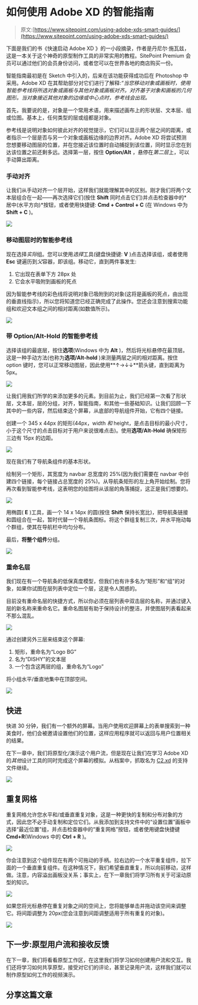 # 如何使用 Adobe XD 的智能指南

> 原文:[https://www.sitepoint.com/using-adobe-xds-smart-guides/](https://www.sitepoint.com/using-adobe-xds-smart-guides/)

下面是我们的书《快速启动 Adobe XD 》的一小段摘录，作者是丹尼尔·施瓦兹，这是一本关于这个神奇的原型制作工具的非常实用的教程。SitePoint Premium 会员可以通过他们的会员身份访问，或者您可以在世界各地的商店购买一份。

智能指南最初是在 Sketch 中引入的，后来在该功能获得成功后在 Photoshop 中采用。Adobe XD 在其帮助部分对它们进行了解释:*“当您移动对象或画板时，使用智能参考线将所选对象或画板与其他对象或画板对齐。对齐基于对象和画板的几何图形。当对象接近其他对象的边缘或中心点时，参考线会出现。*

首先，我要说的是，对象是一个常用术语，用来描述画布上的形状层、文本层、组或位图。基本上，任何类型的层或组都是对象。

参考线是说明对象如何彼此对齐的视觉提示，它们可以显示两个层之间的距离，或者指示一个层是否与另一个对象或画板边缘的边界对齐。Adobe XD 将尝试预测您想要移动图层的位置，并在您接近该位置时自动捕捉到该位置，同时显示您在到达该位置之前还剩多远。选择第一层，按住 **Option/Alt** ，悬停在*第二层*上，可以手动算出距离。

### 手动对齐

让我们从手动对齐一个层开始，这样我们就能理解其中的区别。刚才我们将两个文本层组合在一起——再次选择它们(按住 **Shift** 同时点击它们)并点击检查器中的*居中(水平方向)*按钮，或者使用快捷键: **Cmd + Control + C** (在 Windows 中为 **Shift + C** )。

![](../Images/6fa78a42de92390aaf456b7812451a06.png)

### 移动图层时的智能参考线

现在选择*实际*组。您可以使用*选择*工具(键盘快捷键: **V** )点击选择该组，或者使用 **Esc** 键遍历到*父*容器，即该组。移动它，直到两件事发生:

1.  它出现在表单下方 28px 处
2.  它会水平吸附到画板的死点

因为智能参考线的彩色线将说明对象已吸附到的对象(这将是画板的死点，由出现的垂直线指示)，所以您将知道您已经正确完成了此操作。您还会注意到搜索功能组和欢迎文本组之间的相对距离(如数值所示)。

![](../Images/56b7339a6844a0d29a10dbecccbb4f43.png)

### 带 Option/Alt-Hold 的智能参考线

选择该组的最底层，按住**选项**(Windows 中为 **Alt** )，然后将光标悬停在最顶层。这是一种手动方法(也称为**选项/Alt-hold** )来测量两层之间的相对距离。按住 option 键时，您可以正常移动图层，因此使用**↑→↓↓**箭头键，直到距离为 5px。

![](../Images/4ea6defaab56ba139ae95797e04638e1.png)

让我们用我们所学的来添加更多的元素。到目前为止，我们已经第一次看了形状层，文本层，层的分组，对齐，智能指南，和其他一些基础知识。让我们回顾一下其中的一些内容，然后结束这个屏幕，从底部的导航组件开始，它有四个链接。

创建一个 345 x 44px 的矩形(44px，width *和* height，是点击目标的最小尺寸，小于这个尺寸的点击目标对于用户来说很难点击)。使用**选项/Alt-Hold** 确保矩形三边有 15px 的边距。

![](../Images/b040e8e86f32096ffafa9d58b2e92570.png)

现在我们有了导航条组件的基本形状。

绘制另一个矩形，其宽度为 navbar 总宽度的 25%(因为我们需要在 navbar 中创建四个链接，每个链接占总宽度的 25%)。从导航条矩形的左上角开始绘制。您将再次看到智能参考线，这表明您的绘图将从该层的角落捕捉，这正是我们想要的。

![](../Images/25666e6e5353e71274e70ce6ebd30925.png)

用椭圆( **E** )工具，画一个 14 x 14px 的圆(按住 **Shift** 保持长宽比)，把导航条链接和圆组合在一起，暂时代替一个导航条图标。将这个群组复制三次，并水平拖动每个群组，使其在导航栏中均匀分布。

最后，**将整个组件**分组。

![](../Images/49b7900c339e3fb2eb33842a9f222c2a.png)

### 重命名层

我们现在有一个导航条的低保真度模型，但我们也有许多名为“矩形”和“组”的对象，如果你试图在层列表中定位一个层，这是令人困惑的。

目前没有重命名层的快捷方式，所以你必须在层列表中双击层的名称，并通过键入层的新名称来重命名它。重命名图层有助于保持设计的整洁，并使图层列表看起来不那么混乱。

![](../Images/65433c7c7b9c4b2041a92087e3f31b1d.png)

通过创建另外三层来结束这个屏幕:

1.  矩形，重命名为“Logo BG”
2.  名为“DISHY”的文本层
3.  一个包含这两层的组，重命名为“Logo”

将小组水平/垂直地集中在顶部空间。

![](../Images/8178c8af288763e6fa21dd1fe6fb283c.png)

## 快进

快进 30 分钟，我们有一个额外的屏幕。当用户使用欢迎屏幕上的表单搜索到一种美食时，他们会被邀请设置他们的位置，这样应用程序就可以返回与用户位置相关的结果。

在下一章中，我们将原型化/演示这个用户流，但是现在让我们在学习 Adobe XD 的*其他*设计工具的同时完成这个屏幕的模拟。从档案中，抓取名为 [C2.xd](https://github.com/spbooks/jsadobexd1/blob/master/C2.xd) 的支持文件继续。

![](../Images/9ed56a38b1bcc9bf9d5c42cf2fb7c0c7.png)

## 重复网格

重复网格允许您水平和/或垂直重复对象，这是一种更快的复制和分布对象的方式，因此您不必手动复制和定位它们。从我添加到支持文件中的“设置位置”画板中选择“最近位置”组，并点击检查器中的“重复网格”按钮，或者使用键盘快捷键**Cmd+R**(Windows 中的 **Ctrl + R** )。

![](../Images/58fdd9d3718902afe9daae11d58bc442.png)

你会注意到这个组件现在有两个可拖动的手柄。拉右边的一个水平重复组件，拉下面的一个垂直重复组件。在这种情况下，我们希望垂直重复，所以向前移动，这样做。注意，内容溢出画板没关系；事实上，在下一章我们将学习所有关于可滚动原型的知识。

![](../Images/6beb478005912aa36bc12acd4688701a.png)

如果您将光标悬停在重复对象之间的空间上，您将能够单击并拖动该空间来调整它。将间距调整为 20px(您会注意到间距调整适用于所有重复的对象)。

![](../Images/08049a0a8522de56b5bd0ce7cec81215.png)

## 下一步:原型用户流和接收反馈

在下一章，我们将看看原型工作区，在这里我们将学习如何创建用户流和交互。我们还将学习如何共享原型，接受对它们的评论，甚至记录用户流，这样我们就可以制作原型如何工作的视频演示。

## 分享这篇文章
